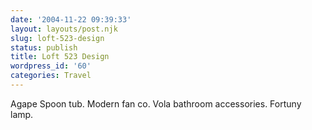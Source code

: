 ```yaml
---
date: '2004-11-22 09:39:33'
layout: layouts/post.njk
slug: loft-523-design
status: publish
title: Loft 523 Design
wordpress_id: '60'
categories: Travel
---
```


Agape Spoon tub. Modern fan co. Vola bathroom accessories. Fortuny lamp.

